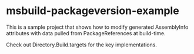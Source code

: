 # msbuild-packageversion-example

This is a sample project that shows how to modify generated AssemblyInfo
attributes with data pulled from PackageReferences at build-time.

Check out Directory.Build.targets for the key implementations.